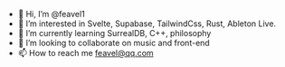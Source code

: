 - 👋 Hi, I’m @feavel1
- 👀 I’m interested in Svelte, Supabase, TailwindCss, Rust, Ableton Live.
- 🌱 I’m currently learning SurrealDB, C++, philosophy
- 💞️ I’m looking to collaborate on music and front-end
- 📫 How to reach me feavel@qq.com

<!---
feavel1/feavel1 is a ✨ special ✨ repository because its `README.md` (this file) appears on your GitHub profile.
You can click the Preview link to take a look at your changes.
--->
